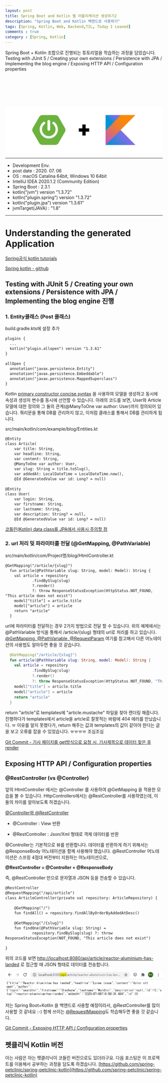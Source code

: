 ```yaml
---
layout: post
title: Spring Boot and Kotlin 웹 어플리케이션 생성하기2
description: "Spring Boot and Kotlin 백앤드로 사용하기"
tags: [Spring, Kotlin, Web, Backend,TIL, Today I Leaned]
comments : true
category : [Spring, Kotlin]
---
```


Spring Boot + Kotlin 조합으로 진행되는 튜토리얼을 학습하는 과정을 담았습니다. Testing with JUnit 5 / Creating your own extensions / Persistence with JPA / Implementing the blog engine / Exposing HTTP API / Configuration properties

<br/><br/><br/><br/><br/>

<img class="image fit" src="/post/images/springKotlin.png">


---

* Development Env.
* post date : 2020. 07. 06
* OS : macOS Catalina 64bit, Windows 10 64bit
* IntelliJ IDEA 2020.1.2 (Community Edition)
* Spring Boot : 2.3.1
* kotlin("jvm") version "1.3.72"
*	kotlin("plugin.spring") version "1.3.72"
*	kotlin("plugin.jpa") version "1.3.61"
* jvmTarget(JAVA) : "1.8"

---


# Understanding the generated Application


[Spring공식 kotlin tutorials](https://spring.io/guides/tutorials/spring-boot-kotlin/)

[Spring kotlin - github](https://github.com/spring-guides/tut-spring-boot-kotlin)


## Testing with JUnit 5 / Creating your own extensions / Persistence with JPA / Implementing the blog engine 진행



### 1. Entity클래스 (Post 클래스)


build.gradle.kts에 설정 추가
```
plugins {
  ...
  kotlin("plugin.allopen") version "1.3.61"
}

allOpen {
  annotation("javax.persistence.Entity")
  annotation("javax.persistence.Embeddable")
  annotation("javax.persistence.MappedSuperclass")
}
```

Kotlin [primary constructor concise syntax](https://kotlinlang.org/docs/reference/classes.html#constructors) 을 사용하여 모델을 생성하고 동시에 속성과 생성자 변수를 동시에 선언할 수 있습니다. 아래의 코드를 보면, User와 Article 모델에 대한 정의와 그 둘의 관계(@ManyToOne var author: User)까지 정의되어 있습니다. 쿼리문을 통해 DB를 관리하지 않고, 이처럼 클래스를 통해서 DB를 관리하게 됩니다.

src/main/kotlin/com/example/blog/Entities.kt
```
@Entity
class Article(
    var title: String,
    var headline: String,
    var content: String,
    @ManyToOne var author: User,
    var slug: String = title.toSlug(),
    var addedAt: LocalDateTime = LocalDateTime.now(),
    @Id @GeneratedValue var id: Long? = null)

@Entity
class User(
    var login: String,
    var firstname: String,
    var lastname: String,
    var description: String? = null,
    @Id @GeneratedValue var id: Long? = null)
```
[코틀린(Kotlin) data class를 JPA에서 사용시 주의할 점](https://anomie7.tistory.com/64)


### 2. url 처리 밎 파라미터를 전달 (@GetMapping, @PathVariable)

src/main/kotlin/com/Project명/blog/HtmlController.kt
```
@GetMapping("/article/{slug}")
  fun article(@PathVariable slug: String, model: Model): String {
    val article = repository
            .findBySlug(slug)
            ?.render()
            ?: throw ResponseStatusException(HttpStatus.NOT_FOUND, "This article does not exist")
    model["title"] = article.title
    model["article"] = article
    return "article"
  }
```

url에 파라미터를 전달하는 경우 2가지 방법으로 전달 할 수 있습니다. 위의 예제에서는 @PathVariable 방식을 통해서 /article/{slug} 형태의 url로 처리를 하고 있습니다. [@GetMapping, @PathVariable, @RequestParam](https://elfinlas.github.io/2018/02/18/spring-parameter/) 여기를 참고해서 다른 어노테이션의 사용법도 알아두면 좋을 것 같습니다.



```kt
  @GetMapping("/article/{slug}")
  fun article(@PathVariable slug: String, model: Model): String {
    val article = repository
            .findBySlug(slug)
            ?.render()
            ?: throw ResponseStatusException(HttpStatus.NOT_FOUND, "This article does not exist")
    model["title"] = article.title
    model["article"] = article
    return "article"
  }
```

return "article"로 templates에 "article.mustache" 파일을 찾아 랜더링 해줍니다. 진행하다가 templates에서 article을 artcle로 잘못적는 바람에 404 에러를 만났습니다. ㅠ 이유를 알지 못했다가, return 해주는 값과 templates의 값이 같아야 한다는 글을 보고 오류를 잡을 수 있었습니다. ㅠㅠㅠㅠ 조심조심

[Git Commit - 기사 페이지를 get방식으로 요청 시, 기사제목으로 데이터 찾은 후 render](https://github.com/yeonseo/springKotlinBackendTest/commit/c79deacfa6769fab728c3bb1c380a2d422f00338)



## Exposing HTTP API / Configuration properties

### @RestController (vs @Controller)

앞의 HtmlController 에서는 @Controller 를 사용하여 @GetMapping 을 적용한 모습을 볼 수 있습니다. HttpControllers에서는 @RestController를 사용하였는데, 이 둘의 차이를 알아보도록 하겠습니다.

[@Controller와 @RestController](https://mangkyu.tistory.com/49)

* @Controller : View 반환

* @RestController : Json/Xml 형태로 객체 데이터를 반환

@Controller는 기본적으로 뷰를 반환합니다. 데이터를 반환하게 하기 위해서는 @ResponseBody 어노테이션을 함께 사용해야 했습니다. @RestController 어노테이션은 스프링 4점대 버전부터 지원하는 어노테이션으로, 

<strong>@RestController = @Controller + @ResponseBody</strong>

즉, @RestController 만으로 문자열과 JSON 등을 전송할 수 있습니다.

```
@RestController
@RequestMapping("/api/article")
class ArticleController(private val repository: ArticleRepository) {

    @GetMapping("/")
    fun findAll() = repository.findAllByOrderByAddedAtDesc()

    @GetMapping("/{slug}")
    fun findOne(@PathVariable slug: String) =
            repository.findBySlug(slug) ?: throw ResponseStatusException(NOT_FOUND, "This article does not exist")

}
```

위의 코드를 보면 [http://localhost:8080/api/article/reactor-aluminium-has-landed](http://localhost:8080/api/article/reactor-aluminium-has-landed) 로 접근할 때 JSON 형태로 데이터를 전송합니다.

<img class="image fit" src="/post/images/2020-07-06-springKotlin3.png">

저는 Spring Boot+Kotlin 을 백앤드로 사용할 예정이라서, @RestController를 많이 사용할 것 같네요 :-) 함께 쓰이는 [@RequestMapping](https://joont92.github.io/spring/@RequestMapping/)도 학습해두면 좋을 것 같습니다.



[Git Commit - Exposing HTTP API / Configuration properties](https://github.com/yeonseo/springKotlinBackendTest/commit/c72c799dd94fec3fb474c19fa0a8bb41674278c5)




## 펫클리닉 Kotlin 버전

아는 사람은 아는 펫클리닉이 코들린 버전으로도 있더라구요. 다음 포스팅은 이 프로젝트를 이용해서 공부하는 과정을 담도록 하겠습니다.
[https://github.com/spring-petclinic/spring-petclinic-kotlin](https://github.com/spring-petclinic/spring-petclinic-kotlin)